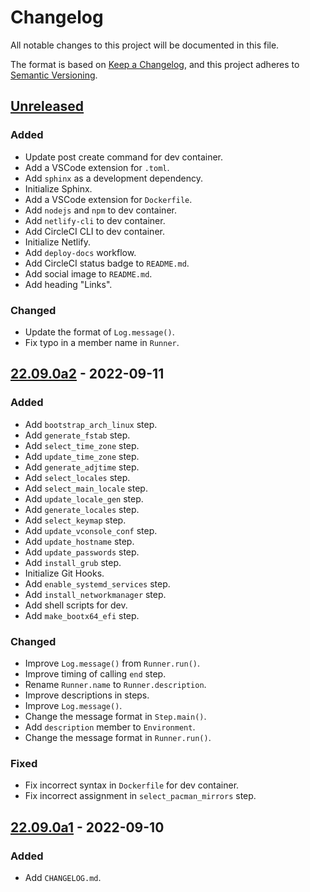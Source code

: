 # Changelog
All notable changes to this project will be documented in this file.

The format is based on [Keep a Changelog](https://keepachangelog.com/en/1.0.0/),
and this project adheres to [Semantic Versioning](https://semver.org/spec/v2.0.0.html).

## [Unreleased]
### Added
- Update post create command for dev container.
- Add a VSCode extension for `.toml`.
- Add `sphinx` as a development dependency.
- Initialize Sphinx.
- Add a VSCode extension for `Dockerfile`.
- Add `nodejs` and `npm` to dev container.
- Add `netlify-cli` to dev container.
- Add CircleCI CLI to dev container.
- Initialize Netlify.
- Add `deploy-docs` workflow.
- Add CircleCI status badge to `README.md`.
- Add social image to `README.md`.
- Add heading "Links".

### Changed
- Update the format of `Log.message()`.
- Fix typo in a member name in `Runner`.

## [22.09.0a2] - 2022-09-11
### Added
- Add `bootstrap_arch_linux` step.
- Add `generate_fstab` step.
- Add `select_time_zone` step.
- Add `update_time_zone` step.
- Add `generate_adjtime` step.
- Add `select_locales` step.
- Add `select_main_locale` step.
- Add `update_locale_gen` step.
- Add `generate_locales` step.
- Add `select_keymap` step.
- Add `update_vconsole_conf` step.
- Add `update_hostname` step.
- Add `update_passwords` step.
- Add `install_grub` step.
- Initialize Git Hooks.
- Add `enable_systemd_services` step.
- Add `install_networkmanager` step.
- Add shell scripts for dev.
- Add `make_bootx64_efi` step.

### Changed
- Improve `Log.message()` from `Runner.run()`.
- Improve timing of calling `end` step.
- Rename `Runner.name` to `Runner.description`.
- Improve descriptions in steps.
- Improve `Log.message()`.
- Change the message format in `Step.main()`.
- Add `description` member to `Environment`.
- Change the message format in `Runner.run()`.

### Fixed
- Fix incorrect syntax in `Dockerfile` for dev container.
- Fix incorrect assignment in `select_pacman_mirrors` step.

## [22.09.0a1] - 2022-09-10
### Added
- Add `CHANGELOG.md`.

[Unreleased]: https://github.com/sakkke/muos/compare/v22.09.0a2...HEAD
[22.09.0a2]: https://github.com/sakkke/muos/compare/v22.09.0a1...v22.09.0a2
[22.09.0a1]: https://github.com/sakkke/muos/releases/tag/v22.09.0a1
